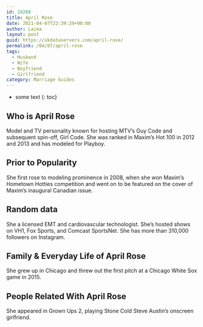 ```yaml
---
id: 19268
title: April Rose
date: 2021-04-07T22:39:29+00:00
author: Laima
layout: post
guid: https://ukdataservers.com/april-rose/
permalink: /04/07/april-rose
tags:
  - Husband
  - Wife
  - Boyfriend
  - Girlfriend
category: Marriage Guides
---
```


* some text
{: toc}


## Who is April Rose
                  
                  
                  
Model and TV personality known for hosting MTV&#8217;s Guy Code and subsequent spin-off, Girl Code. She was ranked in Maxim&#8217;s Hot 100 in 2012 and 2013 and has modeled for Playboy.
                  
              
            
              
            
                
                
                
## Prior to Popularity
                  
                  
                  
She first rose to modeling prominence in 2008, when she won Maxim&#8217;s Hometown Hotties competition and went on to be featured on the cover of Maxim&#8217;s inaugural Canadian issue.
                  
              
            
              
            
                
                
                
## Random data
                  
                  
                  
She a licensed EMT and cardiovascular technologist. She&#8217;s hosted shows on VH1, Fox Sports, and Comcast SportsNet. She has more than 310,000 followers on Instagram.
                  
              
            
              
            
                
                
                
## Family & Everyday Life of April Rose
                  
                  
                  
She grew up in Chicago and threw out the first pitch at a Chicago White Sox game in 2015.
                  
              
            
              
            
                
                
                
## People Related With April Rose
                  
                  
                  
She appeared in Grown Ups 2, playing Stone Cold Steve Austin&#8217;s onscreen girlfriend.
                  
              
            
              
            
                
              
            
              
              
            
            
              
            
          
          
          
